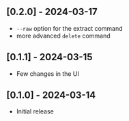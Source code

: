 ## [0.2.0] - 2024-03-17

* `--raw` option for the extract command
* more advanced `delete` command

## [0.1.1] - 2024-03-15

* Few changes in the UI

## [0.1.0] - 2024-03-14

* Initial release
